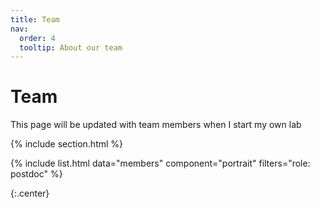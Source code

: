 ```yaml
---
title: Team
nav:
  order: 4
  tooltip: About our team
---
```


# <i class="fas fa-users"></i>Team

This page will be updated with team members when I start my own lab

{% include section.html %}

{%
  include list.html
  data="members"
  component="portrait"
  filters="role: postdoc"
%}

{:.center}

<!--- {% include section.html dark=true%}

"Nothing in life is to be feared, it is only to be understood. Now is the time to understand more, so that we may fear less."  
??? Marie Curie

{% include section.html %}

## Join

#### Post Dogtoral Researcher

Lorem ipsum dolor sit amet, consectetur adipiscing elit, sed do eiusmod tempor incididunt ut labore et dolore magna aliqua.

- 3+ (dog) years experience managing bone portfolios
- Strong desire to learn tricks and go on walkies
- Aptitude to sit and stay

{% include link.html type="external" link="https://google.com/" text="Apply Now" icon="" style="button" %}
{:.center}

{% include section.html %}

## Funding

Our work is made possible by funding from the following organizations.
{:.center}

{%
  include gallery.html
  style="square"

  image1="images/photo.jpg"
  link1="https://nasa.gov/"
  tooltip1="Cool Foundation"

  image2="images/photo.jpg"
  link2="https://nasa.gov/"
  tooltip2="Cool Institute"

  image3="images/photo.jpg"
  link3="https://nasa.gov/"
  tooltip3="Cool Initiative"

  image4="images/photo.jpg"
  link4="https://nasa.gov/"
  tooltip4="Cool Foundation"

  image5="images/photo.jpg"
  link5="https://nasa.gov/"
  tooltip5="Cool Institute"

  image6="images/photo.jpg"
  link6="https://nasa.gov/"
  tooltip6="Cool Initiative"
%}
-->
